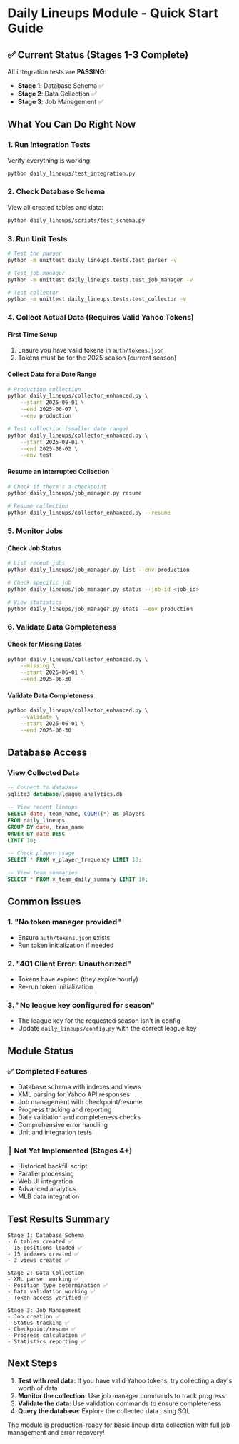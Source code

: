 # Daily Lineups Module - Quick Start Guide

## ✅ Current Status (Stages 1-3 Complete)

All integration tests are **PASSING**:
- **Stage 1**: Database Schema ✅
- **Stage 2**: Data Collection ✅  
- **Stage 3**: Job Management ✅

## What You Can Do Right Now

### 1. Run Integration Tests
Verify everything is working:
```bash
python daily_lineups/test_integration.py
```

### 2. Check Database Schema
View all created tables and data:
```bash
python daily_lineups/scripts/test_schema.py
```

### 3. Run Unit Tests
```bash
# Test the parser
python -m unittest daily_lineups.tests.test_parser -v

# Test job manager
python -m unittest daily_lineups.tests.test_job_manager -v

# Test collector
python -m unittest daily_lineups.tests.test_collector -v
```

### 4. Collect Actual Data (Requires Valid Yahoo Tokens)

#### First Time Setup
1. Ensure you have valid tokens in `auth/tokens.json`
2. Tokens must be for the 2025 season (current season)

#### Collect Data for a Date Range
```bash
# Production collection
python daily_lineups/collector_enhanced.py \
    --start 2025-06-01 \
    --end 2025-06-07 \
    --env production

# Test collection (smaller date range)
python daily_lineups/collector_enhanced.py \
    --start 2025-08-01 \
    --end 2025-08-02 \
    --env test
```

#### Resume an Interrupted Collection
```bash
# Check if there's a checkpoint
python daily_lineups/job_manager.py resume

# Resume collection
python daily_lineups/collector_enhanced.py --resume
```

### 5. Monitor Jobs

#### Check Job Status
```bash
# List recent jobs
python daily_lineups/job_manager.py list --env production

# Check specific job
python daily_lineups/job_manager.py status --job-id <job_id>

# View statistics
python daily_lineups/job_manager.py stats --env production
```

### 6. Validate Data Completeness

#### Check for Missing Dates
```bash
python daily_lineups/collector_enhanced.py \
    --missing \
    --start 2025-06-01 \
    --end 2025-06-30
```

#### Validate Data Completeness
```bash
python daily_lineups/collector_enhanced.py \
    --validate \
    --start 2025-06-01 \
    --end 2025-06-30
```

## Database Access

### View Collected Data
```sql
-- Connect to database
sqlite3 database/league_analytics.db

-- View recent lineups
SELECT date, team_name, COUNT(*) as players
FROM daily_lineups
GROUP BY date, team_name
ORDER BY date DESC
LIMIT 10;

-- Check player usage
SELECT * FROM v_player_frequency LIMIT 10;

-- View team summaries
SELECT * FROM v_team_daily_summary LIMIT 10;
```

## Common Issues

### 1. "No token manager provided"
- Ensure `auth/tokens.json` exists
- Run token initialization if needed

### 2. "401 Client Error: Unauthorized"
- Tokens have expired (they expire hourly)
- Re-run token initialization

### 3. "No league key configured for season"
- The league key for the requested season isn't in config
- Update `daily_lineups/config.py` with the correct league key

## Module Status

### ✅ Completed Features
- Database schema with indexes and views
- XML parsing for Yahoo API responses
- Job management with checkpoint/resume
- Progress tracking and reporting
- Data validation and completeness checks
- Comprehensive error handling
- Unit and integration tests

### 🚧 Not Yet Implemented (Stages 4+)
- Historical backfill script
- Parallel processing
- Web UI integration
- Advanced analytics
- MLB data integration

## Test Results Summary

```
Stage 1: Database Schema
- 6 tables created ✅
- 15 positions loaded ✅
- 15 indexes created ✅
- 3 views created ✅

Stage 2: Data Collection  
- XML parser working ✅
- Position type determination ✅
- Data validation working ✅
- Token access verified ✅

Stage 3: Job Management
- Job creation ✅
- Status tracking ✅
- Checkpoint/resume ✅
- Progress calculation ✅
- Statistics reporting ✅
```

## Next Steps

1. **Test with real data**: If you have valid Yahoo tokens, try collecting a day's worth of data
2. **Monitor the collection**: Use job manager commands to track progress
3. **Validate the data**: Use validation commands to ensure completeness
4. **Query the database**: Explore the collected data using SQL

The module is production-ready for basic lineup data collection with full job management and error recovery!
